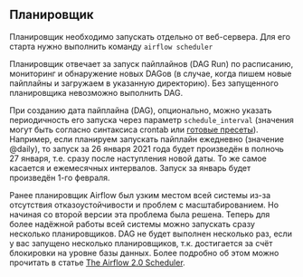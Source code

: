 
## Планировщик
Планировщик необходимо запускать отдельно от веб-сервера. Для его старта нужно выполнить команду `airflow scheduler`

Планировщик отвечает за запуск пайплайнов (DAG Run) по расписанию, мониторинг и обнаружение новых DAGов (в случае, когда пишем новые пайплайны и загружаем в указанную директорию). Без запущенного планировщика невозможно выполнить DAG.

При созданию дата пайплайна (DAG), опционально, можно указать периодичность его запуска через параметр `schedule_interval` (значения могут быть согласно синтаксиса crontab или <a href="https://airflow.apache.org/docs/apache-airflow/stable/dag-run.html#cron-presets">готовые пресеты</a>). Например, если планируем запускать пайплайн ежедневно (значение @daily), то запуск за 26 января 2021 года будет произведён в полночь 27 января, т.е. сразу после наступления новой даты. То же самое касается и ежемесячных интервалов. Запуск за январь будет произведён 1-го февраля.

Ранее планировщик Airflow был узким местом всей системы из-за отсутствия отказоустойчивости и проблем с масштабированием. Но начиная со второй версии эта проблема была решена. Теперь для более надёжной работы всей системы можно запускать сразу несколько планировщиков. DAG не будет выполнен несколько раз, если у вас запущено несколько планировщиков, т.к. достигается за счёт блокировки на уровне базы данных. Более подробно об этом можно прочитать в статье <a href="https://www.astronomer.io/blog/airflow-2-scheduler/">The Airflow 2.0 Scheduler</a>.
